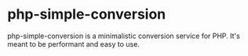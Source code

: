 php-simple-conversion
=====================

php-simple-conversion is a minimalistic conversion service for PHP. It's meant to be performant and easy to use.
